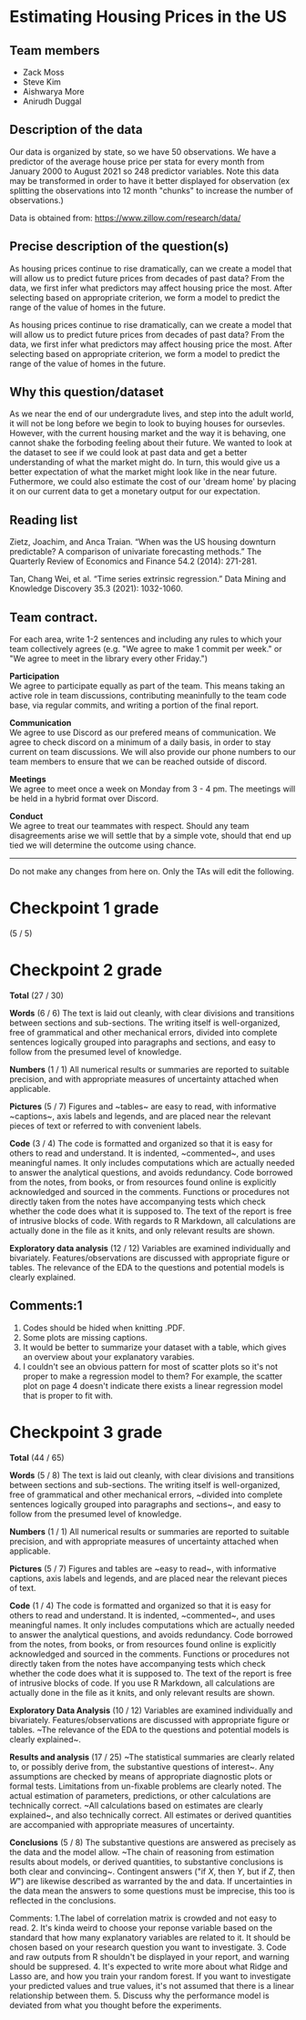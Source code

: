 # Estimating Housing Prices in the US 

## Team members

* Zack Moss
* Steve Kim
* Aishwarya More
* Anirudh Duggal


## Description of the data 
Our data is organized by state, so we have 50 observations. We have a predictor of the average house price per stata for every month from January 2000 to August 2021 so 248 predictor variables. Note this data may be transformed in order to have it better displayed for observation (ex splitting the observations into 12 month "chunks" to increase the number of observations.) 

Data is obtained from: https://www.zillow.com/research/data/

## Precise description of the question(s)

As housing prices continue to rise dramatically, can we create a model that will allow us to predict future prices from decades of past data? From the data, we first infer what predictors may affect housing price the most. After selecting based on appropriate criterion, we form a model to predict the range of the value of homes in the future. 

As housing prices continue to rise dramatically, can we create a model that will allow us to predict future prices from decades of past data? From the data, we first infer what predictors may affect housing price the most. After selecting based on appropriate criterion, we form a model to predict the range of the value of homes in the future. 

## Why this question/dataset

As we near the end of our undergradute lives, and step into the adult world, it will not be long before we begin to look to buying houses for oursevles. However, with the current housing market and the way it is behaving, one cannot shake the forboding feeling about their future. We wanted to look at the dataset to see if we could look at past data and get a better understanding of what the market might do. In turn, this would give us a better expectation of what the market might look like in the near future. Futhermore, we could also estimate the cost of our 'dream home' by placing it on our current data to get a monetary output for our expectation.

## Reading list 

Zietz, Joachim, and Anca Traian. “When was the US housing downturn predictable? A comparison of univariate forecasting methods.” The Quarterly Review of Economics and Finance 54.2 (2014): 271-281.

Tan, Chang Wei, et al. “Time series extrinsic regression.” Data Mining and Knowledge Discovery 35.3 (2021): 1032-1060.

## Team contract. 

For each area, write 1-2 sentences and including any rules to which your team collectively agrees (e.g. "We agree to make 1 commit per week." or "We agree to meet in the library every other Friday.")

**Participation**  
We agree to participate equally as part of the team. This means taking an active role in team discussions, contributing meaninfully to the team code base, via regular commits, and writing a portion of the final report. 

**Communication**  
We agree to use Discord as our prefered means of communication. We agree to check discord on a minimum of a daily basis, in order to stay current on team discussions.  We will also provide our phone numbers to our team members to ensure that we can be reached outside of discord. 

**Meetings**  
We agree to meet once a week on Monday from 3 - 4 pm. The meetings will be held in a hybrid format over Discord.

**Conduct**  
We agree to treat our teammates with respect. Should any team disagreements arise we will settle that by a simple vote, should that end up tied we will determine the outcome using chance. 

***
Do not make any changes from here on. Only the TAs will edit the following.


# Checkpoint 1 grade

(5 / 5)



# Checkpoint 2 grade

__Total__ (27 / 30)

__Words__ (6 / 6) The text is laid out cleanly, with clear divisions
and transitions between sections and sub-sections. The writing itself
is well-organized, free of grammatical and other mechanical errors,
divided into complete sentences logically grouped into paragraphs and
sections, and easy to follow from the presumed level of knowledge. 

__Numbers__ (1 / 1) All numerical results or summaries are reported to
suitable precision, and with appropriate measures of uncertainty
attached when applicable. 

__Pictures__ (5 / 7) Figures and ~tables~ are easy to read, with
informative ~captions~, axis labels and legends, and are placed near the
relevant pieces of text or referred to with convenient labels. 

__Code__ (3 / 4) The code is formatted and organized so that it is easy
for others to read and understand. It is indented, ~commented~, and uses
meaningful names. It only includes computations which are actually
needed to answer the analytical questions, and avoids redundancy. Code
borrowed from the notes, from books, or from resources found online is
explicitly acknowledged and sourced in the comments. Functions or
procedures not directly taken from the notes have accompanying tests
which check whether the code does what it is supposed to. The text of
the report is free of intrusive blocks of code. With regards to R Markdown,
all calculations are actually done in the file as it knits, and only
relevant results are shown.

__Exploratory data analysis__ (12 / 12) Variables are examined individually and
bivariately. Features/observations are discussed with appropriate
figure or tables. The relevance of the EDA to the questions and
potential models is clearly explained.

## Comments:1

1. Codes should be hided when knitting .PDF.
2. Some plots are missing captions. 
3. It would be better to summarize your dataset with a table, which gives an overview
about your explanatory varabies. 
4. I couldn't see an obvious pattern for most of scatter plots so it's not proper to make 
a regression model to them? For example, the scatter plot on page 4 doesn't indicate there
exists a linear regression model that is proper to fit with.


# Checkpoint 3 grade

__Total__ (44 / 65)

__Words__ (5 / 8) The text is laid out cleanly, with clear divisions and
transitions between sections and sub-sections.  The writing itself is
well-organized, free of grammatical and other mechanical errors, ~divided into
complete sentences logically grouped into paragraphs and sections~, and easy to
follow from the presumed level of knowledge.

__Numbers__ (1 / 1) All numerical results or summaries are reported to
suitable precision, and with appropriate measures of uncertainty attached when
applicable.

__Pictures__ (5 / 7) Figures and tables are ~easy to read~, with informative
captions, axis labels and legends, and are placed near the relevant pieces of
text.

__Code__ (1 / 4) The code is formatted and organized so that it is easy
for others to read and understand.  It is indented, ~commented~, and uses
meaningful names.  It only includes computations which are actually needed to
answer the analytical questions, and avoids redundancy.  Code borrowed from the
notes, from books, or from resources found online is explicitly acknowledged
and sourced in the comments.  Functions or procedures not directly taken from
the notes have accompanying tests which check whether the code does what it is
supposed to. The text of the report is free of intrusive blocks of code.  If
you use R Markdown, all calculations are actually done in the file as it knits,
and only relevant results are shown. 

__Exploratory Data Analysis__ (10 / 12) Variables are examined individually and
bivariately. Features/observations are discussed with appropriate
figure or tables. ~The relevance of the EDA to the questions and
potential models is clearly explained~.

__Results and analysis__ (17 / 25) ~The statistical summaries
are clearly related to, or possibly derive from, the substantive questions of interest~.  Any
assumptions are checked by means of appropriate diagnostic plots or
formal tests. Limitations from un-fixable problems are
clearly noted. The actual estimation
of parameters, predictions, or other calculations are technically correct.  ~All calculations
based on estimates are clearly explained~, and also technically correct.  All
estimates or derived quantities are accompanied with appropriate measures of
uncertainty. 

__Conclusions__ (5 / 8) The substantive questions are answered as
precisely as the data and the model allow.  ~The chain of reasoning from
estimation results about models, or derived quantities, to substantive
conclusions is both clear and convincing~.  Contingent answers ("if $X$, then
$Y$, but if $Z$, then $W$") are likewise described as warranted by the
and data.  If uncertainties in the data mean the answers to some
questions must be imprecise, this too is reflected in the conclusions.

Comments: 1.The label of correlation matrix is crowded and not easy to read.
2. It's kinda weird to choose your reponse variable based on the standard that how 
many explanatory variables are related to it. It should be chosen based on your research
question you want to investigate.
3. Code and raw outputs from R shouldn't be displayed in your report, and warning should be suppresed.
4. It's expected to write more about what Ridge and Lasso are, and how you train your random forest.
If you want to investigate your predicted values and true values, it's not assumed that there
is a linear relationship between them. 
5. Discuss why the performance model is deviated from what you thought before the experiments.
